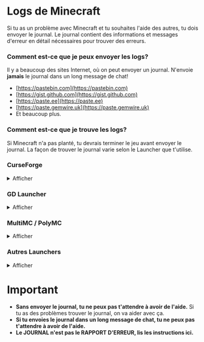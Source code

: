 # Logs de Minecraft

Si tu as un problème avec Minecraft et tu souhaites l'aide des autres, tu dois envoyer le journal.
Le journal contient des informations et messages d'erreur en détail nécessaires pour trouver des erreurs.

### Comment est-ce que je peux envoyer les logs?

Il y a beaucoup des sites Internet, où on peut envoyer un journal.
N'envoie **jamais** le journal dans un long message de chat!

* [https://pastebin.com](https://pastebin.com)
* [https://gist.github.com](https://gist.github.com)
* [https://paste.ee](https://paste.ee)
* [https://paste.gemwire.uk](https://paste.gemwire.uk)
* Et beaucoup plus.

### Comment est-ce que je trouve les logs?

Si Minecraft n'a pas planté, tu devrais terminer le jeu avant envoyer le journal.
La façon de trouver le journal varie selon le Launcher que t'utilise.

### CurseForge

<details>
<summary>Afficher</summary>

En menu contextuel de ta instance de modpack, tu clique à `Ouvrir dossier`.
Dans cette dossier tu vas trouver un dossier avec nom `logs` qui contient un fichier `latest.log`.
Tu devrais publier ce fichier via un des sites web mentionné.

</details>

### GD Launcher

<details>
<summary>Afficher</summary>

En menu contextuel de ta instance de modpack, tu clique à `Open Folder`.
Dans ce dossier tu vas trouver un dossier avec nom `logs` qui contient un fichier `latest.log`.
Tu devrais publier ce fichier via un des sites web mentionné.

</details>

### MultiMC / PolyMC

<details>
<summary>Afficher</summary>

En MultiMC, tu clique sur `Modifier l'instance`, puis sur `Autres journaux` et tu sélectes `latest.log`.
Pour envoyer le journal à paste.ee, tu clique `Envoyer`.
Tu vas recevoir un lien que tu peux ecrire dans un chat.
Une autre possibilité est cliquer sur `Envoyer` en l'onglet `Journal de Minecraft`.

</details>

### Autres Launchers

<details>
<summary>Afficher</summary>

Dans le dossier `.minecraft`, il y a un autre dossier avec le nom `logs`.
Dans ce dossier tu vas trouver un le fichier `latest.log`.
Tu devrais publier ce fichier via un des sites web mentionné.

</details>

# Important

* **Sans envoyer le journal, tu ne peux pas t'attendre à avoir de l'aide.**
  Si tu as des problèmes trouver le journal, on va aider avec ça.
* **Si tu envoies le journal dans un long message de chat, tu ne peux pas t'attendre à avoir de l'aide.**
* **Le JOURNAL n'est pas le RAPPORT D'ERREUR, lis les instructions ici.**
